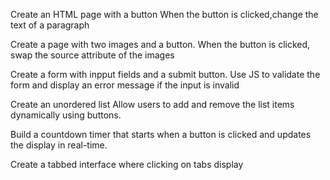 Create an HTML page with a button When the button is clicked,change the text of a paragraph

Create a page with two images and a button. When the button is clicked, swap the source attribute of the images

Create a form with inpput fields and a submit button. Use JS to validate the form and display an error message if the input is invalid

Create an unordered list Allow users to add and remove the list items dynamically using buttons.

Build a countdown timer that starts when a button is clicked and updates the display in real-time.

Create a tabbed interface where clicking on tabs display
